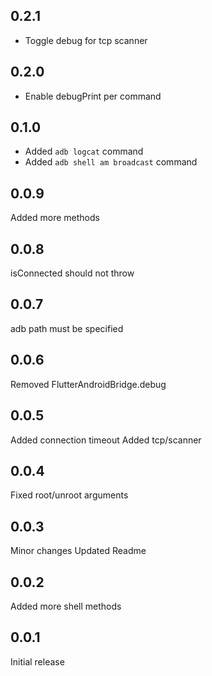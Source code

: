 ## 0.2.1

 * Toggle debug for tcp scanner

## 0.2.0

 * Enable debugPrint per command

## 0.1.0

 * Added `adb logcat` command
 * Added `adb shell am broadcast` command

## 0.0.9

Added more methods

## 0.0.8

isConnected should not throw

## 0.0.7

adb path must be specified

## 0.0.6

Removed FlutterAndroidBridge.debug

## 0.0.5

Added connection timeout
Added tcp/scanner

## 0.0.4

Fixed root/unroot arguments

## 0.0.3

Minor changes
Updated Readme

## 0.0.2

Added more shell methods

## 0.0.1

Initial release